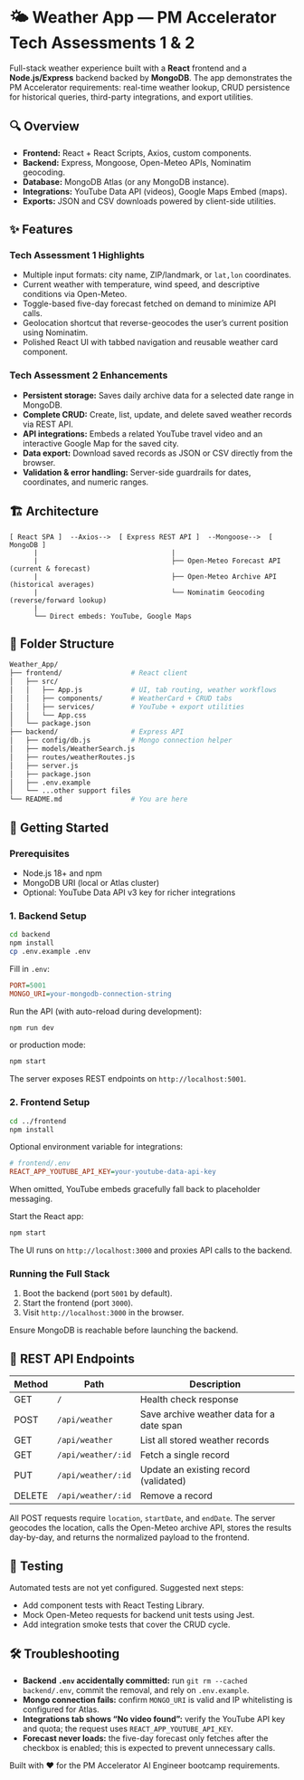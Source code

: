 # 🌤 Weather App &mdash; PM Accelerator Tech Assessments 1 & 2

Full-stack weather experience built with a **React** frontend and a **Node.js/Express** backend backed by **MongoDB**. The app demonstrates the PM Accelerator requirements: real-time weather lookup, CRUD persistence for historical queries, third-party integrations, and export utilities.

## 🔍 Overview

- **Frontend:** React + React Scripts, Axios, custom components.
- **Backend:** Express, Mongoose, Open-Meteo APIs, Nominatim geocoding.
- **Database:** MongoDB Atlas (or any MongoDB instance).
- **Integrations:** YouTube Data API (videos), Google Maps Embed (maps).
- **Exports:** JSON and CSV downloads powered by client-side utilities.

## ✨ Features

### Tech Assessment 1 Highlights
- Multiple input formats: city name, ZIP/landmark, or `lat,lon` coordinates.
- Current weather with temperature, wind speed, and descriptive conditions via Open-Meteo.
- Toggle-based five-day forecast fetched on demand to minimize API calls.
- Geolocation shortcut that reverse-geocodes the user’s current position using Nominatim.
- Polished React UI with tabbed navigation and reusable weather card component.

### Tech Assessment 2 Enhancements
- **Persistent storage:** Saves daily archive data for a selected date range in MongoDB.
- **Complete CRUD:** Create, list, update, and delete saved weather records via REST API.
- **API integrations:** Embeds a related YouTube travel video and an interactive Google Map for the saved city.
- **Data export:** Download saved records as JSON or CSV directly from the browser.
- **Validation & error handling:** Server-side guardrails for dates, coordinates, and numeric ranges.

## 🏗 Architecture

```text
[ React SPA ]  --Axios-->  [ Express REST API ]  --Mongoose-->  [ MongoDB ]
      |                                 |
      |                                 ├── Open-Meteo Forecast API (current & forecast)
      |                                 ├── Open-Meteo Archive API (historical averages)
      |                                 └── Nominatim Geocoding (reverse/forward lookup)
      |
      └── Direct embeds: YouTube, Google Maps
```

## 📁 Folder Structure

```bash
Weather_App/
├── frontend/                 # React client
│   ├── src/
│   │   ├── App.js            # UI, tab routing, weather workflows
│   │   ├── components/       # WeatherCard + CRUD tabs
│   │   ├── services/         # YouTube + export utilities
│   │   └── App.css
│   └── package.json
├── backend/                  # Express API
│   ├── config/db.js          # Mongo connection helper
│   ├── models/WeatherSearch.js
│   ├── routes/weatherRoutes.js
│   ├── server.js
│   ├── package.json
│   ├── .env.example
│   └── ...other support files
└── README.md                 # You are here
```

## 🚀 Getting Started

### Prerequisites
- Node.js 18+ and npm
- MongoDB URI (local or Atlas cluster)
- Optional: YouTube Data API v3 key for richer integrations

### 1. Backend Setup
```bash
cd backend
npm install
cp .env.example .env
```
Fill in `.env`:
```ini
PORT=5001
MONGO_URI=your-mongodb-connection-string
```

Run the API (with auto-reload during development):
```bash
npm run dev
```
or production mode:
```bash
npm start
```
The server exposes REST endpoints on `http://localhost:5001`.

### 2. Frontend Setup
```bash
cd ../frontend
npm install
```
Optional environment variable for integrations:
```ini
# frontend/.env
REACT_APP_YOUTUBE_API_KEY=your-youtube-data-api-key
```
When omitted, YouTube embeds gracefully fall back to placeholder messaging.

Start the React app:
```bash
npm start
```
The UI runs on `http://localhost:3000` and proxies API calls to the backend.

### Running the Full Stack
1. Boot the backend (port `5001` by default).
2. Start the frontend (port `3000`).
3. Visit `http://localhost:3000` in the browser.

Ensure MongoDB is reachable before launching the backend.

## 🔌 REST API Endpoints

| Method | Path                 | Description                              |
| ------ | -------------------- | ---------------------------------------- |
| GET    | `/`                  | Health check response                    |
| POST   | `/api/weather`       | Save archive weather data for a date span|
| GET    | `/api/weather`       | List all stored weather records          |
| GET    | `/api/weather/:id`   | Fetch a single record                    |
| PUT    | `/api/weather/:id`   | Update an existing record (validated)    |
| DELETE | `/api/weather/:id`   | Remove a record                          |

All POST requests require `location`, `startDate`, and `endDate`. The server geocodes the location, calls the Open-Meteo archive API, stores the results day-by-day, and returns the normalized payload to the frontend.

## 🧪 Testing

Automated tests are not yet configured. Suggested next steps:
- Add component tests with React Testing Library.
- Mock Open-Meteo requests for backend unit tests using Jest.
- Add integration smoke tests that cover the CRUD cycle.

## 🛠 Troubleshooting

- **Backend `.env` accidentally committed:** run `git rm --cached backend/.env`, commit the removal, and rely on `.env.example`.
- **Mongo connection fails:** confirm `MONGO_URI` is valid and IP whitelisting is configured for Atlas.
- **Integrations tab shows “No video found”:** verify the YouTube API key and quota; the request uses `REACT_APP_YOUTUBE_API_KEY`.
- **Forecast never loads:** the five-day forecast only fetches after the checkbox is enabled; this is expected to prevent unnecessary calls.

Built with ❤️ for the PM Accelerator AI Engineer bootcamp requirements.
